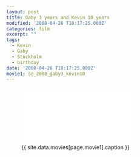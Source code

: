 ```yaml
---
layout: post
title: Gaby 3 years and Kevin 10 years
modified: '2008-04-26 T18:17:25.000Z'
categories: film
excerpt: ""
tags:
  - Kevin
  - Gaby
  - Stockholm
  - birthday
date: '2008-04-26 T18:17:25.000Z'
movie1: se_2008_gaby3_kevin10
---
```


<figure>
<iframe src="{{ site.commonurl }}/movies/{{ site.data.movies[page.movie1].file }}" width="{{ site.data.movies[page.movie1].width }}" height="{{ site.data.movies[page.movie1].height }}" frameborder="0">
</iframe>
<figcaption> {{ site.data.movies[page.movie1].caption }} </figcaption>
</figure>
